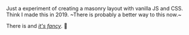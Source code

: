 Just a experiment of creating a masonry layout with vanilla JS and CSS.
Think I made this in 2019. ~There is probably a better way to this now.~ <br>

There is and [_it's fancy_](https://www.webcomponents.org/element/@appnest/masonry-layout). 🤩

